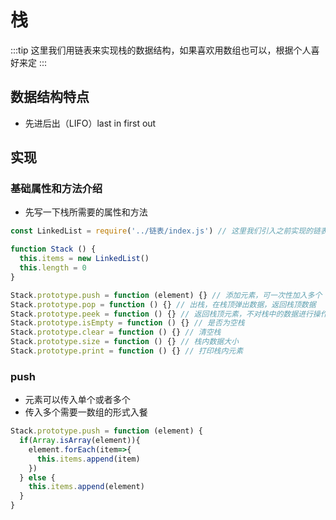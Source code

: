 # 栈
:::tip
  这里我们用链表来实现栈的数据结构，如果喜欢用数组也可以，根据个人喜好来定
:::
## 数据结构特点
* 先进后出（LIFO）last in first out
## 实现
### 基础属性和方法介绍
* 先写一下栈所需要的属性和方法
```js
const LinkedList = require('../链表/index.js') // 这里我们引入之前实现的链表数据结构

function Stack () {
  this.items = new LinkedList()
  this.length = 0
}

Stack.prototype.push = function (element) {} // 添加元素，可一次性加入多个
Stack.prototype.pop = function () {} // 出栈，在栈顶弹出数据，返回栈顶数据
Stack.prototype.peek = function () {} // 返回栈顶元素，不对栈中的数据进行操作
Stack.prototype.isEmpty = function () {} // 是否为空栈
Stack.prototype.clear = function () {} // 清空栈
Stack.prototype.size = function () {} // 栈内数据大小
Stack.prototype.print = function () {} // 打印栈内元素
```

### push
* 元素可以传入单个或者多个
* 传入多个需要一数组的形式入餐
```js
Stack.prototype.push = function (element) {
  if(Array.isArray(element)){
    element.forEach(item=>{
      this.items.append(item)
    })
  } else {
    this.items.append(element)
  }
}
```